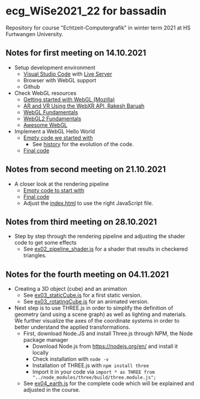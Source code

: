 # ecg_WiSe2021_22 for bassadin

Repository for course "Echtzeit-Computergrafik" in winter term 2021 at HS Furtwangen University. 

## Notes for first meeting on 14.10.2021
- Setup development environment
  - [Visual Studio Code](https://code.visualstudio.com/) with [Live Server](https://marketplace.visualstudio.com/items?itemName=ritwickdey.LiveServer)
  - Browser with WebGL support
  - Github
- Check WebGL resources
  - [Getting started with WebGL (Mozilla)](https://developer.mozilla.org/en-US/docs/Web/API/WebGL_API/Tutorial/Getting_started_with_WebGL)
  - [AR and VR Using the WebXR API, Rakesh Baruah](https://link.springer.com/book/10.1007%2F978-1-4842-6318-1)
  - [WebGL Fundamentals](https://webglfundamentals.org/)
  - [WebGL2 Fundamentals](https://webgl2fundamentals.org/)
  - [Awesome WebGL](https://project-awesome.org/sjfricke/awesome-webgl)
- Implement a WebGL Hello World
  - [Empty code we started with](/ex01/index_empty.html)
    - See [history](https://github.com/uhahne/ecg_WiSe2021_22/commits/main/ex01/index_empty.html) for the evolution of the code.
  - [Final code](/ex01/index.html)

## Notes from second meeting on 21.10.2021
- A closer look at the rendering pipeline
  - [Empty code to start with](/ex02_pipeline/ex02_pipeline_empty.js)
  - [Final code](/ex02_pipeline/ex02_pipeline.js)
  - Adjust the [index.html](/ex02_pipeline/index.html) to use the right JavaScript file.

## Notes from third meeting on 28.10.2021
- Step by step through the rendering pipeline and adjusting the shader code to get some effects
  - See [ex02_pipeline_shader.js](/ex02_pipeline/ex02_pipeline_shader.js) for a shader that results in checkered triangles.

## Notes for the fourth meeting on 04.11.2021
- Creating a 3D object (cube) and an animation
  - See [ex03_staticCube.js](ex03_rotatingCube/ex03_staticCube.js) for a first static version.
  - See [ex03_rotatingCube.js](ex03_rotatingCube/ex03_rotatingCube.js) for an animated version.
- Next step is to use THREE.js in order to simplify the definition of geometry (and using a scene graph) as well as lighting and materials. We further visualize the axes of the coordinate systems in order to better understand the applied transformations.
  - First, download Node.JS and install Three.js through NPM, the Node package manager
    - Download Node.js from https://nodejs.org/en/ and install it locally
    - Check installation with `node -v`
    - Installation of THREE.js with `npm install three`
    - Import it in your code via `import * as THREE from "../node_modules/three/build/three.module.js";`
  - See [ex04_earth.js](ex04_transformations/ex04_earth.js) for the complete code which will be explained and adjusted in the course.



